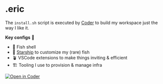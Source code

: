# .eric

The `install.sh` script is executed by [Coder](https://github.com/coder) to build my workspace just the way I like it.

**Key configs** 🔑

- 🐠 Fish shell 
- 🚀 [Starship](starship.rs) to customize my (rare) fish 
- 🪴 VSCode extensions to make things inviting & efficient
- 🏗️ Tooling I use to provision & manage infra

[![Open in Coder](https://demo-2.cdr.dev/static/image/embed-button.svg)](https://demo-2.cdr.dev/workspaces/git?org=default&image=5ffcbd02-873d1f55d68f0909fa7bcf3b&tag=ubuntu&service=61bce348-ee6e683e630a68fc349aacfc&repo=git@github.com:ericpaulsen/dot.git)
